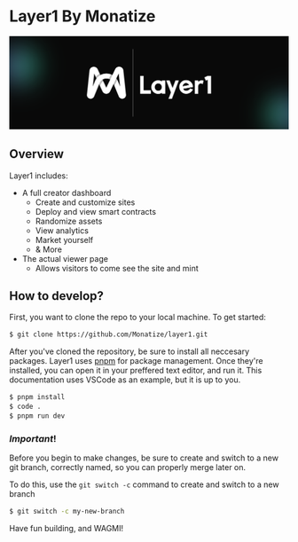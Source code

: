 # Layer1 By Monatize

![Layer1 By Monatize](./assets/Banner.png)

## Overview

Layer1 includes:

- A full creator dashboard
  - Create and customize sites
  - Deploy and view smart contracts
  - Randomize assets
  - View analytics
  - Market yourself
  - & More
- The actual viewer page
  - Allows visitors to come see the site and mint

## How to develop?

First, you want to clone the repo to your local machine. To get started:

```bash
$ git clone https://github.com/Monatize/layer1.git
```

After you've cloned the repository, be sure to install all neccesary packages.
Layer1 uses [pnpm](https://pnpm.io) for package management. Once they're
installed, you can open it in your preffered text editor, and run it. This
documentation uses VSCode as an example, but it is up to you.

```bash
$ pnpm install
$ code .
$ pnpm run dev
```

### **_Important_**!

Before you begin to make changes, be sure to create and switch to a new git
branch, correctly named, so you can properly merge later on.

To do this, use the `git switch -c` command to create and switch to a new branch

```bash
$ git switch -c my-new-branch
```

Have fun building, and WAGMI!
